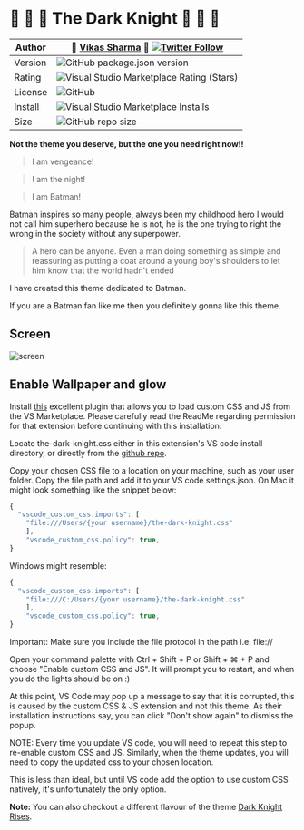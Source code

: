 # 🦇 🦇 🦇 The Dark Knight 🦇 🦇 🦇


Author | 🦇 [Vikas Sharma](https://github.com/vikas0sharma) 🦇 [![Twitter Follow](https://img.shields.io/twitter/follow/vikas5harma?style=social)](https://twitter.com/vikas5harma)
------------ | -------------
Version | ![GitHub package.json version](https://img.shields.io/github/package-json/v/vikas0sharma/the-dark-knight)
Rating | ![Visual Studio Marketplace Rating (Stars)](https://img.shields.io/visual-studio-marketplace/stars/VikasSharma.the-dark-knight)
License | ![GitHub](https://img.shields.io/github/license/MajhiRockzZ/the-dark-knight)
Install | ![Visual Studio Marketplace Installs](https://img.shields.io/visual-studio-marketplace/i/VikasSharma.the-dark-knight)
Size | ![GitHub repo size](https://img.shields.io/github/repo-size/vikas0Sharma/the-dark-knight)

**Not the theme you deserve, but the one you need right now!!**

> I am vengeance!

> I am the night!

> I am Batman!

Batman inspires so many people, always been my childhood hero I would not call him superhero because he is not, he is the one trying to right the wrong in the society without any superpower.

> A hero can be anyone. Even a man doing something as simple and reassuring as putting a coat around a young boy's shoulders to let him know that the world hadn't ended

I have created this theme dedicated to Batman.

If you are a Batman fan like me then you definitely gonna like this theme.

## Screen
![screen](https://raw.githubusercontent.com/vikas0sharma/the-dark-knight/master/screens/screens.png)

## Enable Wallpaper and glow

Install [this](https://marketplace.visualstudio.com/items?itemName=be5invis.vscode-custom-css) excellent plugin that allows you to load custom CSS and JS from the VS Marketplace. Please carefully read the ReadMe regarding permission for that extension before continuing with this installation.

Locate the-dark-knight.css either in this extension's VS code install directory, or directly from the [github repo](https://github.com/vikas0sharma/the-dark-knight/blob/master/the-dark-knight.css).

Copy your chosen CSS file to a location on your machine, such as your user folder. Copy the file path and add it to your VS code settings.json. On Mac it might look something like the snippet below:

```javascript
{
  "vscode_custom_css.imports": [
    "file:///Users/{your username}/the-dark-knight.css"
    ],
    "vscode_custom_css.policy": true,
}
```
Windows might resemble:

```javascript
{
  "vscode_custom_css.imports": [
    "file:///C:/Users/{your username}/the-dark-knight.css"
    ],
    "vscode_custom_css.policy": true,
}
```

Important: Make sure you include the file protocol in the path i.e. file://

Open your command palette with Ctrl + Shift + P or Shift + ⌘ + P and choose "Enable custom CSS and JS". It will prompt you to restart, and when you do the lights should be on :)

At this point, VS Code may pop up a message to say that it is corrupted, this is caused by the custom CSS & JS extension and not this theme. As their installation instructions say, you can click "Don't show again" to dismiss the popup.

NOTE: Every time you update VS code, you will need to repeat this step to re-enable custom CSS and JS. Similarly, when the theme updates, you will need to copy the updated css to your chosen location.

This is less than ideal, but until VS code add the option to use custom CSS natively, it's unfortunately the only option.

**Note:** You can also checkout a different flavour of the theme [Dark Knight Rises](https://marketplace.visualstudio.com/items?itemName=VikasSharma.dark-knight-rises).
